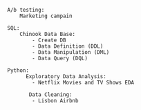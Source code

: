     A/b testing:
	    Marketing campain
	
	SQL:
        Chinook Data Base:
	        - Create DB
	        - Data Definition (DDL)
	        - Data Manipulation (DML)
	        - Data Query (DQL)
	 
    Python:
          Exploratory Data Analysis:
	        - Netflix Movies and TV Shows EDA

           Data Cleaning:
	        - Lisbon Airbnb
    
 
